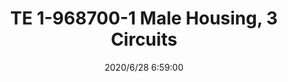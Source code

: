 ﻿---
layout: post 
title: TE 1-968700-1 Male Housing, 3 Circuits
tags: TE
categories: housing-terminal
overview: TE 1-968700-1 Male Housing
part_number: TE 1-968700-1
thumb_img: static/202006/363-thumb-20200628145945.jpg
small_img: static/202006/363-20200628145945.jpg
date: 2020/6/28 6:59:00
---



